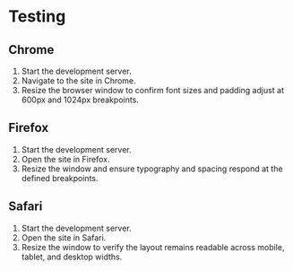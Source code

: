 # Testing

## Chrome
1. Start the development server.
2. Navigate to the site in Chrome.
3. Resize the browser window to confirm font sizes and padding adjust at 600px and 1024px breakpoints.

## Firefox
1. Start the development server.
2. Open the site in Firefox.
3. Resize the window and ensure typography and spacing respond at the defined breakpoints.

## Safari
1. Start the development server.
2. Open the site in Safari.
3. Resize the window to verify the layout remains readable across mobile, tablet, and desktop widths.
